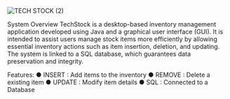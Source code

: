 
![TECH STOCK (2)](https://github.com/user-attachments/assets/83452d85-1085-425b-a820-1c6b5fbaf071)


System Overview
TechStock is a desktop-based inventory management application developed using Java and a graphical user interface (GUI). It is intended to assist users manage stock items more efficiently by allowing essential inventory actions such as item insertion, deletion, and updating. The system is linked to a SQL database, which guarantees data preservation and integrity.

Features:
	● INSERT : Add items to the inventory
  ● REMOVE : Delete a existing item
  ● UPDATE : Modify item details
	● SQL : Connected to a Database
